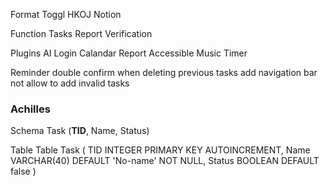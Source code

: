 Format
    Toggl
    HKOJ
    Notion

Function
    Tasks
    Report
    Verification

Plugins
    AI
    Login
    Calandar
    Report
    Accessible
    Music
    Timer

Reminder
    double confirm when deleting previous tasks
    add navigation bar
    not allow to add invalid tasks

### Achilles

Schema
    Task (__TID__, Name, Status)

Table
    Table Task (
        TID INTEGER PRIMARY KEY AUTOINCREMENT,
        Name VARCHAR(40) DEFAULT 'No-name' NOT NULL,
        Status BOOLEAN DEFAULT false
    )